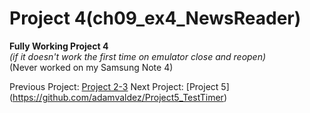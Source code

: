Project 4(ch09_ex4_NewsReader)
=======================
**Fully Working Project 4**  
*(if it doesn't work the first time on emulator close and reopen)*  
(Never worked on my Samsung Note 4)  


Previous Project: [Project 2-3](https://github.com/adamvaldez/ch09_ex4_NewsReader)
Next Project: [Project 5] (https://github.com/adamvaldez/Project5_TestTimer)
